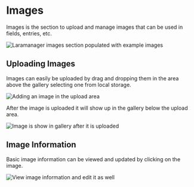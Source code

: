 # Images

Images is the section to upload and manage images that can be used in fields, entries, etc.

![Laramanager images section populated with example images](/images/original/laramanager-images-populated.jpg)

## Uploading Images

Images can easily be uploaded by drag and dropping them in the area above the gallery selecting one from local storage.

![Adding an image in the upload area](/images/original/laramanager-images-adding-image.jpg)

After the image is uploaded it will show up in the gallery below the upload area.

![Image is show in gallery after it is uploaded](/images/original/laramanager-images-image-added.jpg)

## Image Information

Basic image information can be viewed and updated by clicking on the image.

![View image information and edit it as well](/images/original/laramanager-images-edit-image.jpg)